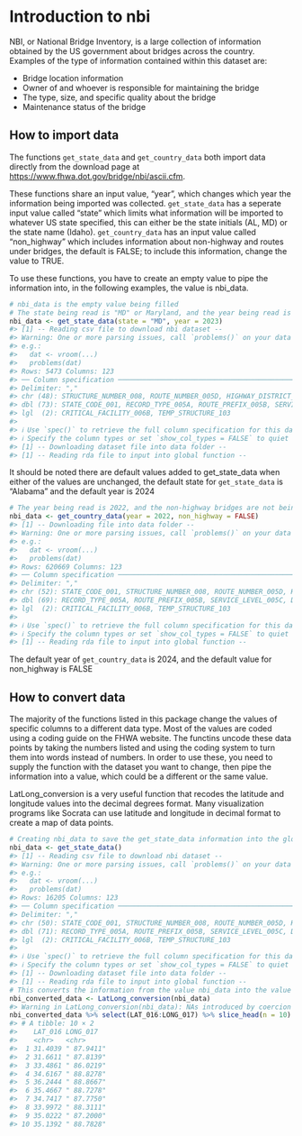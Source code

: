 Introduction to nbi
================

NBI, or National Bridge Inventory, is a large collection of information
obtained by the US government about bridges across the country. Examples
of the type of information contained within this dataset are:

-   Bridge location information
-   Owner of and whoever is responsible for maintaining the bridge
-   The type, size, and specific quality about the bridge
-   Maintenance status of the bridge

## How to import data

The functions `get_state_data` and `get_country_data` both import data
directly from the download page at
<https://www.fhwa.dot.gov/bridge/nbi/ascii.cfm>.

These functions share an input value, “year”, which changes which year
the information being imported was collected. `get_state_data` has a
seperate input value called “state” which limits what information will
be imported to whatever US state specified, this can either be the state
initials (AL, MD) or the state name (Idaho). `get_country_data` has an
input value called “non\_highway” which includes information about
non-highway and routes under bridges, the default is FALSE; to include
this information, change the value to TRUE.

To use these functions, you have to create an empty value to pipe the
information into, in the following examples, the value is nbi\_data.

``` r
# nbi_data is the empty value being filled
# The state being read is "MD" or Maryland, and the year being read is 2023
nbi_data <- get_state_data(state = "MD", year = 2023)
#> [1] -- Reading csv file to download nbi dataset --
#> Warning: One or more parsing issues, call `problems()` on your data frame for details,
#> e.g.:
#>   dat <- vroom(...)
#>   problems(dat)
#> Rows: 5473 Columns: 123
#> ── Column specification ────────────────────────────────────────────────────────
#> Delimiter: ","
#> chr (48): STRUCTURE_NUMBER_008, ROUTE_NUMBER_005D, HIGHWAY_DISTRICT_002, COU...
#> dbl (73): STATE_CODE_001, RECORD_TYPE_005A, ROUTE_PREFIX_005B, SERVICE_LEVEL...
#> lgl  (2): CRITICAL_FACILITY_006B, TEMP_STRUCTURE_103
#> 
#> ℹ Use `spec()` to retrieve the full column specification for this data.
#> ℹ Specify the column types or set `show_col_types = FALSE` to quiet this message.
#> [1] -- Downloading dataset file into data folder --
#> [1] -- Reading rda file to input into global function --
```

It should be noted there are default values added to get\_state\_data
when either of the values are unchanged, the default state for
`get_state_data` is “Alabama” and the default year is 2024

``` r
# The year being read is 2022, and the non-highway bridges are not being included
nbi_data <- get_country_data(year = 2022, non_highway = FALSE)
#> [1] -- Downloading file into data folder --
#> Warning: One or more parsing issues, call `problems()` on your data frame for details,
#> e.g.:
#>   dat <- vroom(...)
#>   problems(dat)
#> Rows: 620669 Columns: 123
#> ── Column specification ────────────────────────────────────────────────────────
#> Delimiter: ","
#> chr (52): STATE_CODE_001, STRUCTURE_NUMBER_008, ROUTE_NUMBER_005D, HIGHWAY_D...
#> dbl (69): RECORD_TYPE_005A, ROUTE_PREFIX_005B, SERVICE_LEVEL_005C, DIRECTION...
#> lgl  (2): CRITICAL_FACILITY_006B, TEMP_STRUCTURE_103
#> 
#> ℹ Use `spec()` to retrieve the full column specification for this data.
#> ℹ Specify the column types or set `show_col_types = FALSE` to quiet this message.
#> [1] -- Reading rda file to input into global function --
```

The default year of `get_country_data` is 2024, and the default value
for non\_highway is FALSE

## How to convert data

The majority of the functions listed in this package change the values
of specific columns to a different data type. Most of the values are
coded using a coding guide on the FHWA website. The functins uncode
these data points by taking the numbers listed and using the coding
system to turn them into words instead of numbers. In order to use
these, you need to supply the function with the dataset you want to
change, then pipe the information into a value, which could be a
different or the same value.

LatLong\_conversion is a very useful function that recodes the latitude
and longitude values into the decimal degrees format. Many visualization
programs like Socrata can use latitude and longitude in decimal format
to create a map of data points.

``` r
# Creating nbi_data to save the get_state_data information into the global environment
nbi_data <- get_state_data()
#> [1] -- Reading csv file to download nbi dataset --
#> Warning: One or more parsing issues, call `problems()` on your data frame for details,
#> e.g.:
#>   dat <- vroom(...)
#>   problems(dat)
#> Rows: 16205 Columns: 123
#> ── Column specification ────────────────────────────────────────────────────────
#> Delimiter: ","
#> chr (50): STATE_CODE_001, STRUCTURE_NUMBER_008, ROUTE_NUMBER_005D, HIGHWAY_D...
#> dbl (71): RECORD_TYPE_005A, ROUTE_PREFIX_005B, SERVICE_LEVEL_005C, DIRECTION...
#> lgl  (2): CRITICAL_FACILITY_006B, TEMP_STRUCTURE_103
#> 
#> ℹ Use `spec()` to retrieve the full column specification for this data.
#> ℹ Specify the column types or set `show_col_types = FALSE` to quiet this message.
#> [1] -- Downloading dataset file into data folder --
#> [1] -- Reading rda file to input into global function --
# This converts the information from the value nbi_data into the value nbi_converted_data
nbi_converted_data <- LatLong_conversion(nbi_data)
#> Warning in LatLong_conversion(nbi_data): NAs introduced by coercion
nbi_converted_data %>% select(LAT_016:LONG_017) %>% slice_head(n = 10)
#> # A tibble: 10 × 2
#>    LAT_016 LONG_017  
#>    <chr>   <chr>     
#>  1 31.4039 " 87.9411"
#>  2 31.6611 " 87.8139"
#>  3 33.4861 " 86.0219"
#>  4 34.6167 " 88.8278"
#>  5 36.2444 " 88.8667"
#>  6 35.4667 " 88.7278"
#>  7 34.7417 " 87.7750"
#>  8 33.9972 " 88.3111"
#>  9 35.0222 " 87.2000"
#> 10 35.1392 " 88.7828"
```
